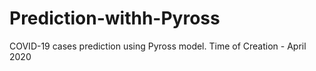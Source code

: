 # Prediction-withh-Pyross
 COVID-19 cases prediction using Pyross model. Time of Creation - April 2020
